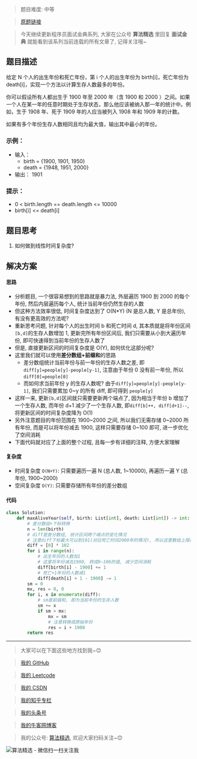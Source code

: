 > 题目难度: 中等

> [原题链接](https://leetcode-cn.com/problems/living-people-lcci/)

> 今天继续更新程序员面试金典系列, 大家在公众号 **算法精选** 里回复 **面试金典** 就能看到该系列当前连载的所有文章了, 记得关注哦~

## 题目描述

给定 N 个人的出生年份和死亡年份，第 i 个人的出生年份为 birth[i]，死亡年份为 death[i]，实现一个方法以计算生存人数最多的年份。

你可以假设所有人都出生于 1900 年至 2000 年（含 1900 和 2000 ）之间。如果一个人在某一年的任意时期处于生存状态，那么他应该被纳入那一年的统计中。例如，生于 1908 年、死于 1909 年的人应当被列入 1908 年和 1909 年的计数。

如果有多个年份生存人数相同且均为最大值，输出其中最小的年份。

### 示例：

- 输入：
  - birth = {1900, 1901, 1950}
  - death = {1948, 1951, 2000}
- 输出： 1901

### 提示：

- 0 < birth.length == death.length <= 10000
- birth[i] <= death[i]

## 题目思考

1. 如何做到线性时间复杂度?

## 解决方案

#### 思路

- 分析题目, 一个很容易想到的思路就是暴力法, 外层遍历 1900 到 2000 的每个年份, 然后内层遍历每个人, 统计当前年份仍然生存的人数
- 但这种方法效率很低, 时间复杂度达到了 O(N\*Y) (N 是总人数, Y 是总年份), 有没有更高效的方法呢?
- 重新思考问题, 针对每个人的出生时间 b 和死亡时间 d, 其本质就是将年份区间`[b,d]`的生存人数增加 1, 更新完所有年份区间后, 我们只需要从小到大遍历年份, 即可快速得到当前年份的生存人数了
- 但是, 直接更新区间的时间复杂度是 O(Y), 如何优化这部分呢?
- 这里我们就可以使用**差分数组+前缀和**的思路
  - 差分数组统计当前年份与前一年份的生存人数之差, 即`diff[y]=people[y]-people[y-1]`, 注意由于年份 0 没有前一年份, 所以`diff[0]=people[0]`
  - 而如何求当前年份 y 的生存人数呢? 由于`diff[y]=people[y]-people[y-1]`, 我们只需要累加 0~y 的所有 diff, 即可得到 `people[y]`
- 这样一来, 更新`[b,d]`区间就只需要更新两个端点了, 因为相当于年份 b 增加了一个生存人数, 而年份 d+1 减少了一个生存人数, 即`diff[b]++, diff[d+1]--`, 将更新区间的时间复杂度降为 O(1)
- 另外注意题目的年份范围在 1900~2000 之间, 所以我们无需存储 0~2000 所有年份, 而是可以将年份减去 1900, 这样只需要存储 0~100 即可, 进一步优化了空间消耗
- 下面代码就对应了上面的整个过程, 且每一步有详细的注释, 方便大家理解

#### 复杂度

- 时间复杂度 `O(N+Y)`: 只需要遍历一遍 N (总人数, 1~10000), 再遍历一遍 Y (总年份, 1900~2000)
- 空间复杂度 `O(Y)`: 只需要存储所有年份的差分数组

#### 代码

```python
class Solution:
    def maxAliveYear(self, birth: List[int], death: List[int]) -> int:
        # 差分数组+下标转换
        n = len(birth)
        # diff是差分数组, 统计区间两个端点的变化情况
        # 注意diff下标最大可以到101(对应死亡时间2000年的情况), 所以这里数组上限是102
        diff = [0] * 102
        for i in range(n):
            # 出生年份的人数加1
            # 这里将年份减去1900, 转成0~100的值, 减少空间消耗
            diff[birth[i] - 1900] += 1
            # 死亡+1年份的人数减1
            diff[death[i] + 1 - 1900] -= 1
        sm = 0
        mx, res = 0, 0
        for i, x in enumerate(diff):
            # sm是前缀和, 即为当前年份的生存人数
            sm += x
            if sm > mx:
                mx = sm
                # 注意转换成原始年份
                res = i + 1900
        return res
```

---

> 大家可以在下面这些地方找到我~😊

> [我的 GitHub](https://github.com/zjulyx)

> [我的 Leetcode](https://leetcode-cn.com/u/suibianfahui/)

> [我的 CSDN](https://me.csdn.net/zjulyx1993)

> [我的知乎专栏](https://zhuanlan.zhihu.com/c_1242508721932464128)

> [我的头条号](https://www.toutiao.com/c/user/1090304683804520/#mid=1671643017345028)

> [我的牛客网博客](https://blog.nowcoder.net/zjulyx)

> 我的公众号: [算法精选](https://mp.weixin.qq.com/s?__biz=MzA5MDk1MjI5MA==&mid=2247484158&idx=1&sn=90176bac32cf7af40e4074c721fd8a95&chksm=900285f3a7750ce5a068c9c9773781461819633f2fd60533732637ec9520c908371ebc218d49&scene=178&cur_album_id=1386231241346859009#rd), 欢迎大家扫码关注~😊

![算法精选 - 微信扫一扫关注我](https://pic1.zhimg.com/80/v2-7c988a7b35886df51596ef23616764ac_1440w.jpg)
